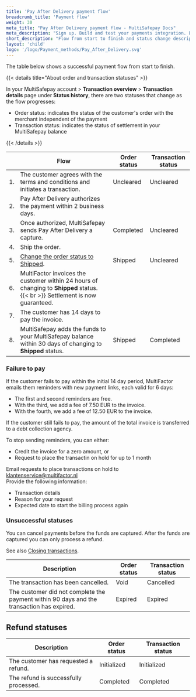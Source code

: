 ```yaml
---
title: 'Pay After Delivery payment flow'
breadcrumb_title: 'Payment flow'
weight: 30
meta_title: "Pay After Delivery payment flow - MultiSafepay Docs"
meta_description: "Sign up. Build and test your payments integration. Explore our products and services. Use our API Reference, SDKs, and wrappers. Get support."
short_description: "Flow from start to finish and status change descriptions"
layout: 'child'
logo: '/logo/Payment_methods/Pay_After_Delivery.svg'
---
```


The table below shows a successful payment flow from start to finish.

{{< details title="About order and transaction statuses" >}}

In your MultiSafepay account > **Transaction overview** > **Transaction details** page under **Status history**, there are two statuses that change as the flow progresses: 

- Order status: indicates the status of the customer's order with the merchant independent of the payment
- Transaction status: indicates the status of settlement in your MultiSafepay balance

{{< /details >}}

|   | Flow  | Order status  | Transaction status  |
|---|---|---|---| 
| 1. | The customer agrees with the terms and conditions and initiates a transaction. | Uncleared   | Uncleared | 
| 2. | Pay After Delivery authorizes the payment within 2 business days. |  |  | 
| 3. | Once authorized, MultiSafepay sends Pay After Delivery a capture. | Completed | Uncleared | 
| 4. | Ship the order. |  |  |
| 5. | [Change the order status to Shipped](/payments/methods/billing-suite/pay-after-delivery/faq/changing-order-status-to-shipped/). | Shipped | Uncleared |
| 6. | MultiFactor invoices the customer within 24 hours of changing to **Shipped** status. {{< br >}} Settlement is now guaranteed. |  |  |
| 7. | The customer has 14 days to pay the invoice.  |  |  |
| 8. | MultiSafepay adds the funds to your MultiSafepay balance within 30 days of changing to **Shipped** status.  | Shipped | Completed |

### Failure to pay

If the customer fails to pay within the initial 14 day period, MultiFactor emails them reminders with new payment links, each valid for 6 days: 

- The first and second reminders are free. 
- With the third, we add a fee of 7.50 EUR to the invoice. 
- With the fourth, we add a fee of 12.50 EUR to the invoice. 

If the customer still fails to pay, the amount of the total invoice is transferred to a debt collection agency. 

To stop sending reminders, you can either:

- Credit the invoice for a zero amount, or
- Request to place the transactin on hold for up to 1 month

Email requests to place transactions on hold to <klantenservice@multifactor.nl>  
Provide the following information:

- Transaction details
- Reason for your request
- Expected date to start the billing process again

### Unsuccessful statuses
You can cancel payments before the funds are captured. After the funds are captured you can only process a refund.

See also [Closing transactions](/payments/methods/billing-suite/pay-after-delivery/faq/closing-transactions).

| Description  | Order status  | Transaction status  |
|---|---|---| 
| The transaction has been cancelled. | Void   | Cancelled | 
| The customer did not complete the payment within 90 days and the transaction has expired. | Expired | Expired | 

## Refund statuses

| Description | Order status | Transaction status |
|---|---|---|
| The customer has requested a refund. | Initialized | Initialized |  
| The refund is successfully processed. | Completed | Completed | 


